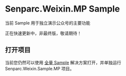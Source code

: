 # Senparc.Weixin.MP Sample

当前 Sample 用于独立演示公众号的主要功能

正在快速更新中，非最终版，敬请期待！

## 打开项目

当前您仍然可以使用 [全量 Sample](../../All/net6-mvc/) 解决方案打开，并单独运行 Senparc.Weixin.Sample.MP 项目。
